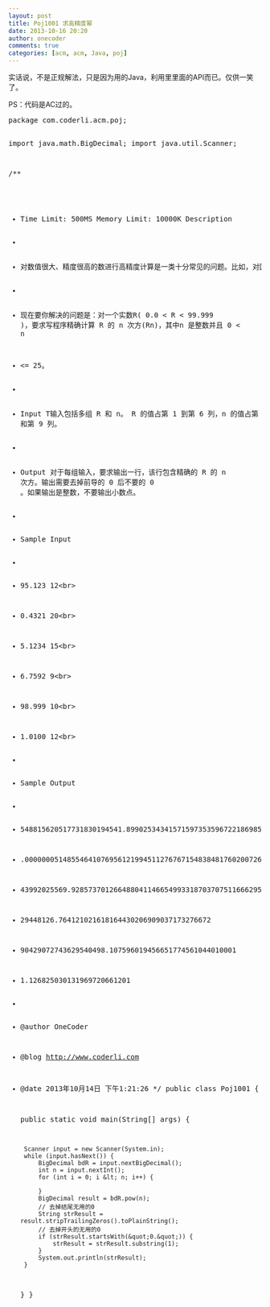 ```yaml
---
layout: post
title: Poj1001 求高精度幂
date: 2013-10-16 20:20
author: onecoder
comments: true
categories: [acm, acm, Java, poj]
---
```

<p>
	实话说，不是正规解法，只是因为用的Java，利用里里面的API而已。仅供一笑了。</p>
<p>
	PS：代码是AC过的。</p>
<pre class="brush:java;first-line:1;pad-line-numbers:true;highlight:null;collapse:false;">
package com.coderli.acm.poj;

import java.math.BigDecimal;
import java.util.Scanner;

/**
 * Time Limit: 500MS Memory Limit: 10000K Description
 * 
 * 对数值很大、精度很高的数进行高精度计算是一类十分常见的问题。比如，对国债进行计算就是属于这类问题。
 * 
 * 现在要你解决的问题是：对一个实数R( 0.0 &lt; R &lt; 99.999 )，要求写程序精确计算 R 的 n 次方(Rn)，其中n 是整数并且 0 &lt; n
 * &lt;= 25。
 * 
 * Input T输入包括多组 R 和 n。 R 的值占第 1 到第 6 列，n 的值占第 8 和第 9 列。
 * 
 * Output 对于每组输入，要求输出一行，该行包含精确的 R 的 n 次方。输出需要去掉前导的 0 后不要的 0 。如果输出是整数，不要输出小数点。
 * 
 * Sample Input
 * 
 * 95.123 12&lt;br&gt;
 * 0.4321 20&lt;br&gt;
 * 5.1234 15&lt;br&gt;
 * 6.7592 9&lt;br&gt;
 * 98.999 10&lt;br&gt;
 * 1.0100 12&lt;br&gt;
 * 
 * Sample Output
 * 
 * 548815620517731830194541.899025343415715973535967221869852721
 * .00000005148554641076956121994511276767154838481760200726351203835429763013462401
 * 43992025569.928573701266488041146654993318703707511666295476720493953024
 * 29448126.764121021618164430206909037173276672
 * 90429072743629540498.107596019456651774561044010001
 * 1.126825030131969720661201
 * 
 * @author OneCoder
 * @blog http://www.coderli.com
 * @date 2013年10月14日 下午1:21:26
 */
public class Poj1001 {

	public static void main(String[] args) {

		Scanner input = new Scanner(System.in);
		while (input.hasNext()) {
			BigDecimal bdR = input.nextBigDecimal();
			int n = input.nextInt();
			for (int i = 0; i &lt; n; i++) {
				
			}
			BigDecimal result = bdR.pow(n);
			// 去掉结尾无用的0
			String strResult = result.stripTrailingZeros().toPlainString();
			// 去掉开头的无用的0
			if (strResult.startsWith(&quot;0.&quot;)) {
				strResult = strResult.substring(1);
			}
			System.out.println(strResult);
		}
	}
}
</pre>
<p>
	&nbsp;</p>

